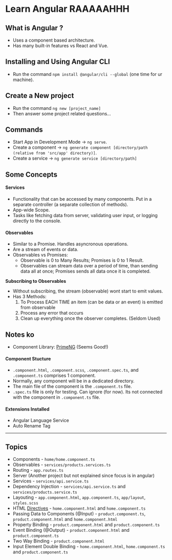 # Learn Angular RAAAAAHHH

## What is Angular ?

- Uses a component based architecture.
- Has many built-in features vs React and Vue.

## Installing and Using Angular CLI

- Run the command `npm install @angular/cli --global` (one time for ur machine).

## Create a New project

- Run the command `ng new [project_name]`
- Then answer some project related questions...

## Commands

- Start App in Development Mode -> `ng serve`.
- Create a component -> `ng generate component [directory/path (relative from 'src/app' directory)]`.
- Create a service -> `ng generate service [directory/path]`

## Some Concepts

#### Services

- Functionality that can be accessed by many components. Put in a separate controller (a separate collection of methods).
- App-wide Scope.
- Tasks like fetching data from server, validating user input, or logging directly to the console.

#### Observables

- Similar to a Promise. Handles asyncronous operations.
- Are a stream of events or data.
- Observables vs Promises:
  - Observable is 0 to Many Results; Promises is 0 to 1 Result.
  - Observables can stream data over a period of time, than sending data all at once;
    Promises sends all data once it is completed.

**Subscribing to Observables**

- Without subscribing, the stream (observable) wont start to emit values.
- Has 3 Methods:
  1. To Process EACH TIME an item (can be data or an event) is emitted from observable
  2. Process any error that occurs
  3. Clean up everything once the observer completes. (Seldom Used)

## Notes ko

- Component Library: [PrimeNG](https://primeng.org/installation) \(Seems Good!\)

#### Component Stucture

- `.component.html`, `.component.scss`, `.component.spec.ts`, and `.component.ts` comprises 1 component.
- Normally, any component will be in a dedicated directory.
- The main file of the component is the `.component.ts` file.
- `.spec.ts` file is only for testing. Can ignore (for now). Its not connected with the component in `.component.ts` file.

#### Extensions Installed

- Angular Language Service
- Auto Rename Tag

---

## Topics

- Components - `home/home.component.ts`
- Observables - `services/products.services.ts`
- Routing - `app.routes.ts`
- Server (Another project but not explained since focus is in angular)
- Services - `services/api.service.ts`
- Dependency Injection - `services/api.service.ts` and `services/products.service.ts`
- Layouting - `app.component.html`, `app.component.ts`, `app/layout`, `styles.scss`
- HTML [Directives](https://angular.dev/guide/directives#tracking-items-with-ngfor-trackby) - `home.component.html` and `home.component.ts`
- Passing Data to Components (@Input) - `product.component.ts`, `product.component.html` and `home.component.html`
- Property Binding - `product.component.html` and `product.component.ts`
- Event Binding (@Output) - `product.component.html` and `product.component.ts`
- Two Way Binding - `product.component.html`
- Input Element Double Binding - `home.component.html`, `home.component.ts` and `product.component.ts`
